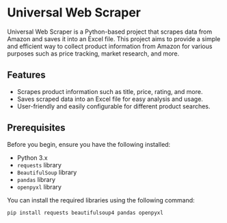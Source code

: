 # Universal Web Scraper

Universal Web Scraper is a Python-based project that scrapes data from Amazon and saves it into an Excel file. This project aims to provide a simple and efficient way to collect product information from Amazon for various purposes such as price tracking, market research, and more.

## Features

- Scrapes product information such as title, price, rating, and more.
- Saves scraped data into an Excel file for easy analysis and usage.
- User-friendly and easily configurable for different product searches.

## Prerequisites

Before you begin, ensure you have the following installed:

- Python 3.x
- `requests` library
- `BeautifulSoup` library
- `pandas` library
- `openpyxl` library

You can install the required libraries using the following command:

```bash
pip install requests beautifulsoup4 pandas openpyxl



